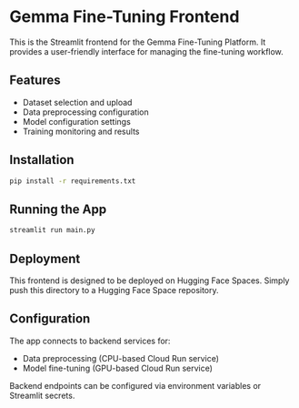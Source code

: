 # Gemma Fine-Tuning Frontend

This is the Streamlit frontend for the Gemma Fine-Tuning Platform. It provides a user-friendly interface for managing the fine-tuning workflow.

## Features

- Dataset selection and upload
- Data preprocessing configuration
- Model configuration settings
- Training monitoring and results

## Installation

```bash
pip install -r requirements.txt
```

## Running the App

```bash
streamlit run main.py
```

## Deployment

This frontend is designed to be deployed on Hugging Face Spaces. Simply push this directory to a Hugging Face Space repository.

## Configuration

The app connects to backend services for:

- Data preprocessing (CPU-based Cloud Run service)
- Model fine-tuning (GPU-based Cloud Run service)

Backend endpoints can be configured via environment variables or Streamlit secrets.

